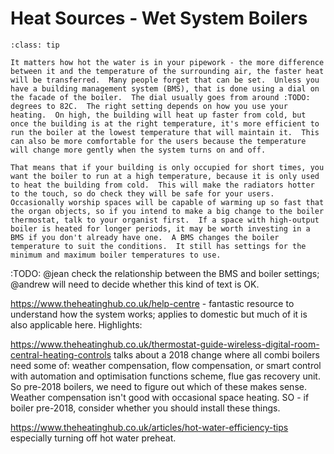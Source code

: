 # Heat Sources - Wet System Boilers

```{admonition} A hidden setting - the boiler thermostat temperature
:class: tip

It matters how hot the water is in your pipework - the more difference between it and the temperature of the surrounding air, the faster heat will be transferred.  Many people forget that can be set.  Unless you have a building management system (BMS), that is done using a dial on the facade of the boiler.  The dial usually goes from around :TODO: degrees to 82C.  The right setting depends on how you use your heating.  On high, the building will heat up faster from cold, but once the building is at the right temperature, it's more efficient to run the boiler at the lowest temperature that will maintain it.  This can also be more comfortable for the users because the temperature will change more gently when the system turns on and off.  

That means that if your building is only occupied for short times, you want the boiler to run at a high temperature, because it is only used to heat the building from cold.  This will make the radiators hotter to the touch, so do check they will be safe for your users.  Occasionally worship spaces will be capable of warming up so fast that the organ objects, so if you intend to make a big change to the boiler thermostat, talk to your organist first.  If a space with high-output boiler is heated for longer periods, it may be worth investing in a BMS if you don't already have one.  A BMS changes the boiler temperature to suit the conditions.  It still has settings for the minimum and maximum boiler temperatures to use.  

```

:TODO: @jean check the relationship between the BMS and boiler settings; @andrew will need to decide whether this kind of text is OK. 

https://www.theheatinghub.co.uk/help-centre - fantastic resource to understand how the system works; applies to domestic but much of it is also applicable here.  Highlights:


https://www.theheatinghub.co.uk/thermostat-guide-wireless-digital-room-central-heating-controls talks about a 2018 change where all combi boilers need some of: weather compensation, flow compensation, or smart control with automation and optimisation functions scheme, flue gas recovery unit.  So pre-2018 boilers, we need to figure out which of these makes sense.  Weather compensation isn't good with occasional space heating.  SO - if boiler pre-2018, consider whether you should install these things.

https://www.theheatinghub.co.uk/articles/hot-water-efficiency-tips especially turning off hot water preheat.

